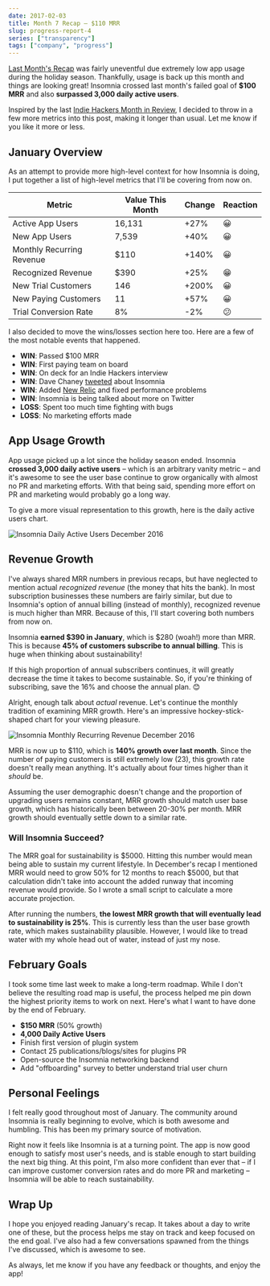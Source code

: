 ```yaml
---
date: 2017-02-03
title: Month 7 Recap – $110 MRR
slug: progress-report-4
series: ["transparency"]
tags: ["company", "progress"]
---
```


[Last Month's Recap](/blog/progress-report-3) was fairly uneventful due extremely low app usage
during the holiday season. Thankfully, usage is back up this month and things are looking 
great! Insomnia crossed last month's failed goal of **$100 MRR** and also **surpassed 3,000
daily active users**.

<!--more-->

Inspired by the last 
[Indie Hackers Month in Review](https://www.indiehackers.com/blog/month-in-review-2016-12), 
I decided to throw in a few more metrics into this post, making it longer than usual. Let me
know if you like it more or less.

## January Overview

As an attempt to provide more high-level context for how Insomnia is doing, I put together 
a list of high-level metrics that I'll be covering from now on.

| Metric                    | Value This Month | Change  | Reaction   |
| ------------------------- | ---------------- | ------- | ---------- |
| Active App Users          | 16,131           | +27%    | &#x1f600;  |        
| New App Users             | 7,539            | +40%    | &#x1f600;  |
| Monthly Recurring Revenue | $110             | +140%   | &#x1f600;  |
| Recognized Revenue        | $390             | +25%    | &#x1f601;  |
| New Trial Customers       | 146              | +200%   | &#x1f600;  |
| New Paying Customers      | 11               | +57%    | &#x1f600;  |
| Trial Conversion Rate     | 8%               | -2%     | &#x1f615;  |

I also decided to move the wins/losses section here too. Here are a few of the most notable
events that happened.

- **WIN**: Passed $100 MRR
- **WIN**: First paying team on board
- **WIN**: On deck for an Indie Hackers interview
- **WIN**: Dave Chaney [tweeted](https://twitter.com/davecheney/status/820937289370980352) about Insomnia
- **WIN**: Added [New Relic](https://newrelic.com/) and fixed performance problems
- **WIN**: Insomnia is being talked about more on Twitter
- **LOSS**: Spent too much time fighting with bugs
- **LOSS**: No marketing efforts made

## App Usage Growth

App usage picked up a lot since the holiday season ended. Insomnia **crossed 3,000 
daily active users** – which is an arbitrary vanity metric – and it's awesome to see the 
user base continue to grow organically with almost no PR and marketing efforts. With that being
said, spending more effort on PR and marketing would probably go a long way.

To give a more visual representation to this growth, here is the daily active users chart.

![Insomnia Daily Active Users December 2016](/images/blog/dau-7.png)

## Revenue Growth

I've always shared MRR numbers in previous recaps, but have neglected to mention actual _recognized
revenue_ (the money that hits the bank). In most subscription businesses these numbers 
are fairly similar, but due to Insomnia's option of annual billing (instead of monthly),
recognized revenue is much higher than MRR. Because of this, I'll start covering both numbers 
from now on.

Insomnia **earned $390 in January**, which is $280 (woah!) more than MRR. This is 
because **45% of customers subscribe to annual billing**. This is huge when thinking
about sustainability!

If this high proportion of annual subscribers continues, it will greatly decrease the time it
takes to become sustainable. So, if you're thinking of subscribing, save the 16% and choose the
annual plan. &#x1f60a;

Alright, enough talk about _actual_ revenue. Let's continue the monthly tradition of examining
MRR growth. Here's an impressive hockey-stick-shaped chart for your viewing pleasure.

![Insomnia Monthly Recurring Revenue December 2016](/images/blog/mrr-7.png)

MRR is now up to $110, which is **140% growth over last month**. Since the number of paying 
customers is still extremely low (23), this growth rate doesn't really mean anything. It's actually
about four times higher than it _should_ be.

Assuming the user demographic doesn't change and the proportion of upgrading users remains 
constant, MRR growth should match user base growth, which has historically been between 
20-30% per month. MRR growth should eventually settle down to a similar rate.

### Will Insomnia Succeed?

The MRR goal for sustainability is $5000. Hitting this number would mean being able to 
sustain my current lifestyle. In December's recap I mentioned MRR 
would need to grow 50% for 12 months to reach $5000, but that calculation didn't take into 
account the added runway that incoming revenue would provide. So I wrote a small script to 
calculate a more accurate projection.

After running the numbers, **the lowest MRR growth that will eventually
lead to sustainability is 25%**. This is currently less than the user base growth rate, which makes
sustainability plausible. However, I would like to tread water with my whole head out of water, 
instead of just my nose.

## February Goals

I took some time last week to make a long-term roadmap. While I don't believe the resulting road map
is useful, the process helped me pin down the highest priority items to work on next. Here's what
I want to have done by the end of February.

- **$150 MRR** (50% growth)
- **4,000 Daily Active Users**
- Finish first version of plugin system
- Contact 25 publications/blogs/sites for plugins PR 
- Open-source the Insomnia networking backend
- Add "offboarding" survey to better understand trial user churn

## Personal Feelings

I felt really good throughout most of January. The community around Insomnia is really beginning
to evolve, which is both awesome and humbling. This has been my primary source of motivation.

Right now it feels like Insomnia is at a turning point. The app is now good enough to satisfy 
most user's needs, and is stable enough to start building the next big thing. At this point,
I'm also more confident than ever that – if I can improve customer conversion rates and 
do more PR and marketing – Insomnia will be able to reach sustainability.

## Wrap Up

I hope you enjoyed reading January's recap. It takes about a day to write one of these, but the
process helps me stay on track and keep focused on the end goal. I've also had a few conversations
spawned from the things I've discussed, which is awesome to see.

As always, let me know if you have any feedback or thoughts, and enjoy the app!
